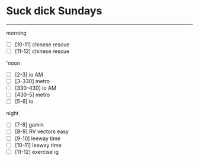 # Suck dick Sundays
---
morning
- [ ] [10-11] chinese rescue
- [ ] [11-12] chinese rescue

'noon
- [ ] [2-3] io AM
- [ ] [3-330] metro
- [ ] [330-430] io AM
- [ ] [430-5] metro
- [ ] [5-6] io

night
- [ ] [7-8] gamin
- [ ] [8-9] RV vectors easy
- [ ] [9-10] leeway time
- [ ] [10-11] leeway time
- [ ] [11-12] exercise ig